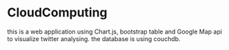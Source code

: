 # CloudComputing
this is a web application using Chart.js, bootstrap table and Google Map api to visualize twitter analysing. the database is using couchdb.
